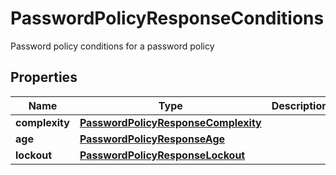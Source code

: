

# PasswordPolicyResponseConditions

Password policy conditions for a password policy

## Properties

| Name | Type | Description | Notes |
|------------ | ------------- | ------------- | -------------|
|**complexity** | [**PasswordPolicyResponseComplexity**](PasswordPolicyResponseComplexity.md) |  |  |
|**age** | [**PasswordPolicyResponseAge**](PasswordPolicyResponseAge.md) |  |  |
|**lockout** | [**PasswordPolicyResponseLockout**](PasswordPolicyResponseLockout.md) |  |  |



